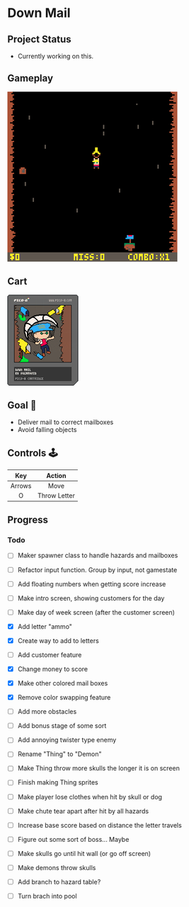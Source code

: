 # Down Mail

## Project Status
- Currently working on this.

## Gameplay
![gameplay](https://github.com/sugarvoid/down-mail/blob/master/gameplay.gif)
<br>

## Cart
![cart](https://github.com/sugarvoid/down-mail/blob/master/down_mail.p8.png)


## Goal :dart:

-   Deliver mail to correct mailboxes
-   Avoid falling objects

## Controls :joystick:

|  Key   |   Action   |
| :----: | :--------: |
| Arrows |    Move    |
|   O    | Throw Letter |



## Progress

### Todo
- [ ] Maker spawner class to handle hazards and mailboxes
- [ ] Refactor input function. Group by input, not gamestate
- [ ] Add floating numbers when getting score increase
- [ ] Make intro screen, showing customers for the day
- [ ] Make day of week screen (after the customer screen)
- [x] Add letter "ammo"
- [x] Create way to add to letters
- [ ] Add customer feature
- [x] Change money to score
- [x] Make other colored mail boxes
- [x] Remove color swapping feature
- [ ] Add more obstacles
- [ ] Add bonus stage of some sort
- [ ] Add annoying twister type enemy
- [ ] Rename "Thing" to "Demon"
- [ ] Make Thing throw more skulls the longer it is on screen
- [ ] Finish making Thing sprites
- [ ] Make player lose clothes when hit by skull or dog
- [ ] Make chute tear apart after hit by all hazards
- [ ] Increase base score based on distance the letter travels 
- [ ] Figure out some sort of boss... Maybe
- [ ] Make skulls go until hit wall (or go off screen)
- [ ] Make demons throw skulls
- [ ] Add branch to hazard table?
- [ ] Turn brach into pool
 
